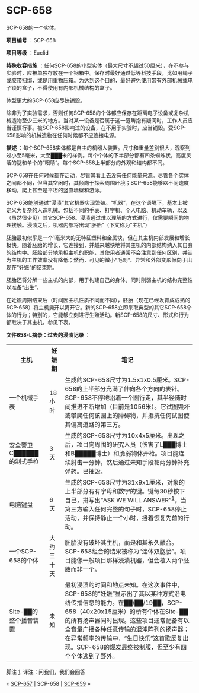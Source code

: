 # SCP-658
                        




SCP-658的一个实体。



**项目编号** ：SCP-658

**项目等级** ：Euclid

**特殊收容措施** ：任何SCP-658的小型实体（最大尺寸不超过50厘米），在不参与实验时，应被单独存放在一个钢箱中。保存时最好通过低等科技手段，比如用绳子或胶带捆绑，或是用重物压箱。为达到这个目的，最好避免使用带有外部机械或电子锁的盒子，不得使用有内部机械结构的盒子。

体型更大的SCP-658应尽快销毁。

除非为了实验需求，否则任何SCP-658的个体都应保存在距离电子设备或复杂机械造物至少三米的地方。当对某一设备是否属于这一范畴抱有疑问时，工作人员应当谨慎行事。被SCP-658影响过的设备，在不用于实验时，应当销毁。受SCP-658影响的机械造物在任何时候都不应连接电源。

**描述** ：每个SCP-658实体都是自主的机器人装置。尺寸和重量差别很大，观察到过小至5毫米，大至███米的样例。每个个体的下半部分都有四条蜘蛛状，高度灵活的腿和单个的“眼睛”。每个SCP-658上半部分的外观和结构都不同。

SCP-658在任何时候都在活动，尽管其看上去没有任何能量来源。尽管各个实体之间都不同，但当其空闲时，其倾向于探索周围环境；SCP-658能够以不同速度移动，爬上甚至是平坦的竖直墙壁和游泳。

SCP-658能够通过“浸渍”其它机器实现繁殖。“机器”，在这个语境下，基本上被定义为复杂的人造机械。包括不同的手表、打字机、个人电脑、机动车辆，以及（虽然很少见）其它SCP-658。浸渍通过难以理解的方式进行，仅需要瞬间的物理接触。浸渍之后，机器内部将出现“胚胎”（下文称为“主机”）

胚胎最初似乎是一个1毫米大的无特征塑料和金属块，但在其主机内部发展和增长极快。随着胚胎的增长，它连接到，并越来越快地将其主机的内部结构纳入其自身的结构中。胚胎部分地承担主机的职能，其使用者通常不会注意到任何区别，并认为主机的工作效率没有降低；然而，可见的微小“毛刺”、异常和外部变形倾向于出现在“妊娠”的结束期。

胚胎还将分解一些主机的内部，用于构建自己的身体，同时削弱主机的结构完整性以准备“出生”。

在妊娠周期结束后（时间因主机性质不同而不同），胚胎（现在已经发育成成熟的SCP-658）将主机撕开以离开它。新的SCP-658立即采取典型的其它SCP-658个体的行为；特别的，它能够立刻进行生殖活动。新SCP-658的尺寸、形式和行为都取决于其主机。参见下表。

**文件658-L摘录：过去的浸渍记录** ：

<table class='wiki-content-table'>
 <tr>
  <th colspan='1' rowspan='1'>&#20027;&#26426;</th>
  <th colspan='1' rowspan='1'>&#22922;&#23072;&#26399;</th>
  <th colspan='1' rowspan='1'>&#31508;&#35760;</th>
 </tr>
 <tr>
  <td colspan='1' rowspan='1'>&#19968;&#20010;&#26426;&#26800;&#25163;&#34920;</td>
  <td colspan='1' rowspan='1'>18&#23567;&#26102;</td>
  <td colspan='1' rowspan='1'>&#29983;&#25104;&#30340;SCP-658&#23610;&#23544;&#20026;1.5x1x0.5&#21400;&#31859;&#12290;SCP-658&#30340;&#19978;&#21322;&#37096;&#20998;&#20805;&#28385;&#20102;&#20280;&#21521;&#21508;&#20010;&#26041;&#21521;&#30340;&#34920;&#38024;&#12290;SCP-658&#19981;&#20572;&#22320;&#27839;&#30528;&#19968;&#20010;&#22278;&#34892;&#36208;&#65292;&#20854;&#21322;&#24452;&#38543;&#26102;&#38388;&#25512;&#36827;&#19981;&#26029;&#22686;&#21152;&#65288;&#30446;&#21069;&#26159;1056&#31859;&#65289;&#12290;&#23427;&#35797;&#22270;&#27585;&#22351;&#25110;&#25856;&#29228;&#20219;&#20309;&#35813;&#22278;&#19978;&#30340;&#38556;&#30861;&#29289;&#65292;&#24182;&#25269;&#25239;&#20219;&#20309;&#35797;&#22270;&#20351;&#20854;&#20559;&#31163;&#36947;&#36335;&#30340;&#31532;&#19977;&#26041;&#12290;</td>
 </tr>
 <tr>
  <td colspan='1' rowspan='1'>&#23433;&#20840;&#35686;&#21355;C&#9608;&#9608;&#9608;&#9608;&#9608;&#9608;&#30340;&#21046;&#24335;&#25163;&#26538;</td>
  <td colspan='1' rowspan='1'>3&#22825;</td>
  <td colspan='1' rowspan='1'>&#29983;&#25104;&#30340;SCP-658&#23610;&#23544;&#20026;10x4x5&#21400;&#31859;&#12290;&#20986;&#29616;&#20043;&#21518;&#65292;&#39033;&#30446;&#21521;&#21608;&#22260;&#30340;&#30740;&#31350;&#20154;&#21592;&#65288;&#20260;&#23475;&#20102;L&#9608;&#9608;&#9608;&#21338;&#22763;&#21644;B&#9608;&#9608;&#9608;&#9608;&#9608;&#21338;&#22763;&#65289;&#21644;&#33030;&#24369;&#29289;&#20307;&#24320;&#26538;&#12290;&#39033;&#30446;&#33021;&#36830;&#32493;&#23556;&#20987;&#19968;&#20998;&#38047;&#65292;&#28982;&#21518;&#36890;&#36807;&#26410;&#30693;&#25163;&#27573;&#33457;&#20004;&#20998;&#38047;&#34917;&#20805;&#24377;&#33647;&#12290;&#24050;&#25703;&#27585;&#12290;</td>
 </tr>
 <tr>
  <td colspan='1' rowspan='1'>&#30005;&#33041;&#38190;&#30424;</td>
  <td colspan='1' rowspan='1'>6&#22825;</td>
  <td colspan='1' rowspan='1'>&#29983;&#25104;&#30340;SCP-658&#23610;&#23544;&#20026;31x9x1&#21400;&#31859;&#65292;&#23545;&#35937;&#30340;&#19978;&#21322;&#37096;&#20998;&#26377;&#26377;&#23383;&#27597;&#21644;&#25968;&#23383;&#30340;&#38190;&#12290;&#38190;&#27599;30&#31186;&#25353;&#19979;&#33258;&#24049;&#65292;&#25340;&#20889;&#20986;&#8220;ASK WE WILL ANSWER&#8221;<sup class='footnoteref'><a shape='rect' class='footnoteref' id='footnoteref-1' href='javascript:;' onclick='WIKIDOT.page.utils.scrollToReference(&apos;footnote-1&apos;)'>1</a></sup>&#12290;&#24403;&#31532;&#19977;&#26041;&#36755;&#20837;&#20219;&#20309;&#23436;&#25972;&#30340;&#21477;&#23376;&#26102;&#65292;SCP-658&#20572;&#27490;&#27963;&#21160;&#65292;&#24182;&#20445;&#25345;&#38745;&#27490;&#19968;&#20010;&#23567;&#26102;&#65292;&#25509;&#30528;&#24674;&#22797;&#20808;&#21069;&#30340;&#34892;&#21160;&#12290;</td>
 </tr>
 <tr>
  <td colspan='1' rowspan='1'>&#19968;&#20010;SCP-658&#30340;&#20010;&#20307;</td>
  <td colspan='1' rowspan='1'>&#22823;&#32422;&#19977;&#21313;&#22825;</td>
  <td colspan='1' rowspan='1'>&#32986;&#32974;&#27809;&#26377;&#30772;&#22351;&#20854;&#20027;&#26426;&#65292;&#32780;&#26159;&#21644;&#20854;&#27704;&#20037;&#34701;&#21512;&#12290;SCP-658&#32452;&#21512;&#30340;&#32467;&#26524;&#34987;&#31216;&#20026;&#8220;&#36830;&#20307;&#21452;&#32990;&#32974;&#8221;&#12290;&#39033;&#30446;&#33021;&#20687;&#19968;&#33324;&#39033;&#30446;&#37027;&#26679;&#28024;&#28173;&#26426;&#22120;&#65292;&#20294;&#20250;&#26893;&#20837;&#20004;&#20010;&#32986;&#32974;&#32780;&#38750;&#19968;&#20010;&#12290;</td>
 </tr>
 <tr>
  <td colspan='1' rowspan='1'>Site-&#9608;&#9608;&#30340;&#25972;&#20010;&#25773;&#38899;&#35013;&#32622;</td>
  <td colspan='1' rowspan='1'>&#26410;&#30693;</td>
  <td colspan='1' rowspan='1'>&#26368;&#21021;&#28024;&#28173;&#30340;&#26102;&#38388;&#21644;&#22320;&#28857;&#26410;&#30693;&#12290;&#22312;&#36825;&#27425;&#20107;&#20214;&#20013;&#65292;SCP-658&#30340;&#8220;&#22922;&#23072;&#8221;&#26174;&#31034;&#20986;&#20102;&#20854;&#20197;&#26576;&#31181;&#26041;&#24335;&#27839;&#30005;&#32447;&#20256;&#25773;&#20449;&#24687;&#30340;&#33021;&#21147;&#12290;&#22312;&#9608;&#9608;/&#9608;&#9608;/19&#9608;&#9608;&#65292;SCP-658&#65288;40x20x15&#21400;&#31859;&#65289;&#30340;&#25152;&#26377;&#20010;&#20307;&#22312;Site-&#9608;&#9608;&#30340;&#25152;&#26377;&#25196;&#22768;&#22120;&#21516;&#26102;&#20986;&#29616;&#12290;&#36825;&#20123;&#39033;&#30446;&#36890;&#24120;&#37197;&#22791;&#26377;&#20197;&#20840;&#38899;&#37327;&#24191;&#25773;&#21508;&#31181;&#20219;&#24847;&#20256;&#36755;&#30340;&#28151;&#27788;&#38453;&#21015;&#30340;&#25196;&#22768;&#22120;&#65307;&#22312;&#24322;&#24120;&#39057;&#29575;&#30340;&#20256;&#36755;&#20013;&#65292;&#8220;&#29983;&#26085;&#24555;&#20048;&#8221;&#36825;&#39318;&#27468;&#21453;&#22797;&#20986;&#29616;&#12290;SCP-658&#30340;&#29190;&#21457;&#26368;&#32456;&#34987;&#21046;&#26381;&#65292;&#20294;&#33267;&#23569;&#26377;&#22235;&#20010;&#20010;&#20307;&#36867;&#21040;&#20102;&#37326;&#22806;&#12290;</td>
 </tr>
</table>

脚注
<a shape='rect' href='javascript:;' onclick='WIKIDOT.page.utils.scrollToReference(&apos;footnoteref-1&apos;)'>1</a>. 译注：问我们，我们会回答



« [SCP-657](/scp-657) | SCP-658 | [SCP-659](/scp-659) »





                    
